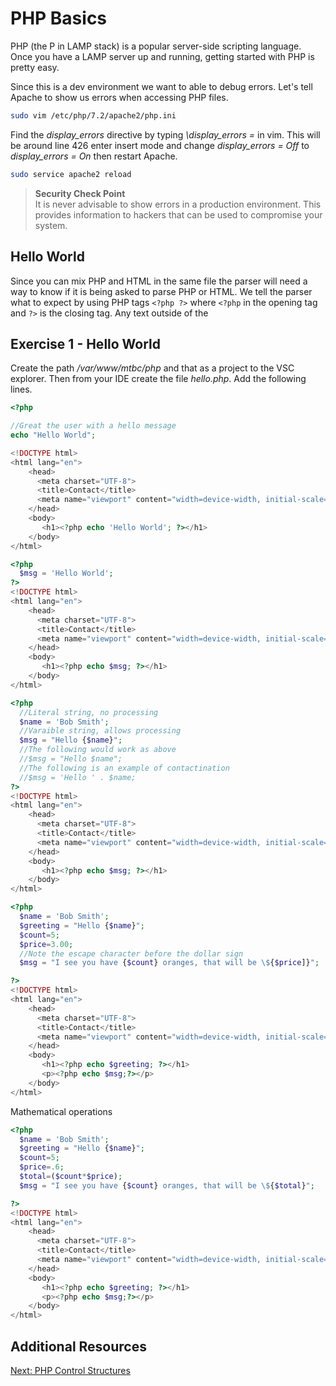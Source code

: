 # PHP Basics

PHP (the P in LAMP stack) is a popular server-side scripting language. Once you have a LAMP server up and running, getting started with PHP is pretty easy.

Since this is a dev environment we want to able to debug errors. Let's tell Apache to show us errors when accessing PHP files.

```sh
sudo vim /etc/php/7.2/apache2/php.ini
```

Find the _display_errors_ directive by typing _\display_errors =_ in vim. This will be around line 426 enter insert mode and change *display_errors = Off* to *display_errors = On* then restart Apache.

```sh
sudo service apache2 reload
```

>**Security Check Point**  
>It is never advisable to show errors in a production environment. This provides information to hackers that can be used to compromise your system.

## Hello World

Since you can mix PHP and HTML in the same file the parser will need a way to know if it is being asked to parse PHP or HTML. We tell the parser what to expect by using PHP tags ```<?php ?>``` where ```<?php``` in the opening tag and ```?>``` is the closing tag. Any text outside of the  

## Exercise 1 - Hello World
Create the path _/var/www/mtbc/php_ and that as a project to the VSC explorer. Then from your IDE create the file *hello.php*. Add the following lines.

```php
<?php

//Great the user with a hello message
echo "Hello World";
```

```php
<!DOCTYPE html>
<html lang="en">
    <head>
      <meta charset="UTF-8">
      <title>Contact</title>
      <meta name="viewport" content="width=device-width, initial-scale=1.0">
    </head>
    <body>
       <h1><?php echo 'Hello World'; ?></h1>
    </body>
</html>
```

```php
<?php
  $msg = 'Hello World';
?>
<!DOCTYPE html>
<html lang="en">
    <head>
      <meta charset="UTF-8">
      <title>Contact</title>
      <meta name="viewport" content="width=device-width, initial-scale=1.0">
    </head>
    <body>
       <h1><?php echo $msg; ?></h1>
    </body>
</html>
```

```php
<?php
  //Literal string, no processing
  $name = 'Bob Smith';
  //Varaible string, allows processing
  $msg = "Hello {$name}";
  //The following would work as above
  //$msg = "Hello $name";
  //The following is an example of contactination
  //$msg = 'Hello ' . $name;
?>
<!DOCTYPE html>
<html lang="en">
    <head>
      <meta charset="UTF-8">
      <title>Contact</title>
      <meta name="viewport" content="width=device-width, initial-scale=1.0">
    </head>
    <body>
       <h1><?php echo $msg; ?></h1>
    </body>
</html>
```

```php
<?php
  $name = 'Bob Smith';
  $greeting = "Hello {$name}";
  $count=5;
  $price=3.00;
  //Note the escape character before the dollar sign
  $msg = "I see you have {$count} oranges, that will be \${$price]}";

?>
<!DOCTYPE html>
<html lang="en">
    <head>
      <meta charset="UTF-8">
      <title>Contact</title>
      <meta name="viewport" content="width=device-width, initial-scale=1.0">
    </head>
    <body>
       <h1><?php echo $greeting; ?></h1>
       <p><?php echo $msg;?></p>
    </body>
</html>
```

Mathematical operations
```php
<?php
  $name = 'Bob Smith';
  $greeting = "Hello {$name}";
  $count=5;
  $price=.6;
  $total=($count*$price);
  $msg = "I see you have {$count} oranges, that will be \${$total}";

?>
<!DOCTYPE html>
<html lang="en">
    <head>
      <meta charset="UTF-8">
      <title>Contact</title>
      <meta name="viewport" content="width=device-width, initial-scale=1.0">
    </head>
    <body>
       <h1><?php echo $greeting; ?></h1>
       <p><?php echo $msg;?></p>
    </body>
</html>
```

## Additional Resources

[Next: PHP Control Structures](02-PHPControlStructures.md)
